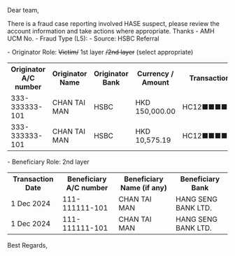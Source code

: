 Dear team,

There is a fraud case reporting involved HASE  suspect, please review the account information and take actions where appropriate. Thanks
\- AMH UCM No.
\- Fraud Type (L5): 
\- Source: HSBC Referral

\- Originator Role: ~~Victim/~~ 1st layer ~~/2nd layer~~ (select appropriate)
<table>
<tr><th>Originator A/C number</th><th>Originator Name</th><th>Originator Bank</th><th>Currency / Amount</th><th>Transaction ref. number</th></tr>
<tr><td>333-333333-101</td><td>CHAN TAI MAN </td><td>HSBC</td><td>HKD 150,000.00</td><td>HC12■■■■■■■■■■■■</td></tr>
<tr><td>333-333333-101</td><td>CHAN TAI MAN </td><td>HSBC</td><td>HKD 10,575.19</td><td>HC12■■■■■■■■■■■■</td></tr>
</table>

\- Beneficiary Role: 2nd layer
<table>
<tr><th>Transaction Date</th><th>Beneficiary A/C number</th><th>Beneficiary Name (if any)</th><th>Beneficiary Bank</th></tr>
<tr><td>1 Dec 2024</td><td>111-111111-101 </td><td>CHAN TAI MAN</td><td>HANG SENG BANK LTD.</td></tr>
<tr><td>1 Dec 2024</td><td>111-111111-101 </td><td>CHAN TAI MAN</td><td>HANG SENG BANK LTD.</td></tr>
</table>

Best Regards,